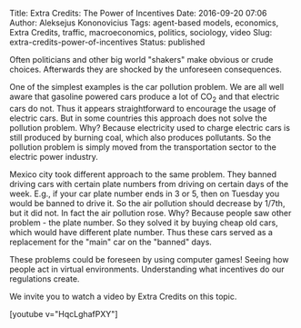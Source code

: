 Title: Extra Credits: The Power of Incentives
Date: 2016-09-20 07:06
Author: Aleksejus Kononovicius
Tags: agent-based models, economics, Extra Credits, traffic, macroeconomics, politics, sociology, video
Slug: extra-credits-power-of-incentives
Status: published

Often politicians and
other big world "shakers" make obvious or crude choices. Afterwards they
are shocked by the unforeseen consequences.

One of the simplest examples is the car pollution problem. We are all
well aware that gasoline powered cars produce a lot of CO<sub>2</sub> and that
electric cars do not. Thus it appears straightforward to encourage the
usage of electric cars. But in some countries this approach does not
solve the pollution problem. Why? Because electricity used to charge
electric cars is still produced by burning coal, which also produces
pollutants. So the pollution problem is simply moved from the
transportation sector to the electric power industry.

Mexico city took different approach to the same problem. They banned
driving cars with certain plate numbers from driving on certain days of
the week. E.g., if your car plate number ends in 3 or 5, then on Tuesday
you would be banned to drive it. So the air pollution should decrease by
1/7th, but it did not. In fact the air pollution rose. Why? Because
people saw other problem - the plate number. So they solved it by buying
cheap old cars, which would have different plate number. Thus these cars
served as a replacement for the "main" car on the "banned" days.

These problems could be foreseen by using computer games! Seeing how
people act in virtual environments. Understanding what incentives do our
regulations create.

We invite you to watch a video by Extra Credits on this topic.

[youtube v="HqcLghafPXY"]
